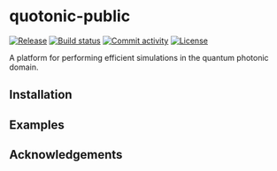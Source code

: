 # quotonic-public

[![Release](https://img.shields.io/github/v/release/QNLQueens/quotonic)](https://img.shields.io/github/v/release/QNLQueens/quotonic)
[![Build status](https://img.shields.io/github/actions/workflow/status/QNLQueens/quotonic/main.yml?branch=main)](https://github.com/QNLQueens/quotonic/actions/workflows/main.yml?query=branch%3Amain)
[![Commit activity](https://img.shields.io/github/commit-activity/m/QNLQueens/quotonic)](https://img.shields.io/github/commit-activity/m/QNLQueens/quotonic)
[![License](https://img.shields.io/github/license/QNLQueens/quotonic)](https://img.shields.io/github/license/QNLQueens/quotonic)

A platform for performing efficient simulations in the quantum photonic domain.

## Installation

## Examples

## Acknowledgements